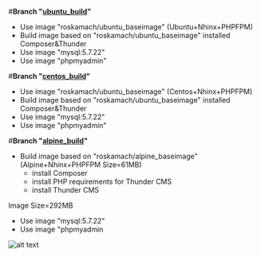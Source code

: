 #**Branch "[ubuntu_build](https://github.com/ros-kamach/thunder-nginx-phpfpm/tree/ubuntu_build)"**
   - Use image "roskamach/ubuntu_baseimage" (Ubuntu+Nhinx+PHPFPM)
   - Build image based on "roskamach/ubuntu_baseimage" installed Composer&Thunder 
   - Use image "mysql:5.7.22"
   - Use image "phpmyadmin"
   
#**Branch "[centos_build](https://github.com/ros-kamach/thunder-nginx-phpfpm/tree/centos_build)"**
   - Use image "roskamach/ubuntu_baseimage" (Centos+Nhinx+PHPFPM)
   - Build image based on "roskamach/ubuntu_baseimage" installed Composer&Thunder 
   - Use image "mysql:5.7.22"
   - Use image "phpmyadmin"
   
#**Branch "[alpine_build](https://github.com/ros-kamach/drupal-nginx-phpfpm/tree/alpine_build)"**
   - Build image based on  "roskamach/alpine_baseimage" (Alpine+Nhinx+PHPFPM Size=61MB)
     - install Composer
     - install PHP requirements for Thunder CMS
     - install Thunder CMS
     
   Image Size=292MB
       
   - Use image "mysql:5.7.22"
   - Use image "phpmyadmin
   

![alt text](https://www.drupal.org/files/Thunder_WBM_20160126.png)
